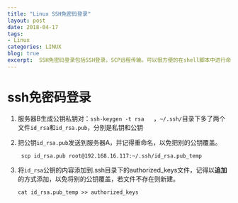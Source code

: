 ```yaml
---
title: "Linux SSH免密码登录"
layout: post
date: 2018-04-17
tags:
- Linux
categories: LINUX
blog: true
excerpt:  SSH免密码登录包括SSH登录，SCP远程传输。可以很方便的在shell脚本中进行命令操作而不需要输入密码
---
```


# ssh免密码登录

1. 服务器B生成公钥私钥对：`ssh-keygen -t rsa   `，`~/.ssh/`目录下多了两个文件`id_rsa`和`id_rsa.pub`，分别是私钥和公钥

2. 把公钥`id_rsa.pub`发送到服务器A，并记得重命名，以免把别的公钥覆盖。

   ` scp id_rsa.pub root@192.168.16.117:~/.ssh/id_rsa.pub_temp`

3. 将`id_rsa`公钥的内容添加到.ssh目录下的authorized_keys文件，记得以**追加**的方式添加，以免将别的公钥覆盖，若文件不存在则新建。

   `cat id_rsa.pub_temp >> authorized_keys`